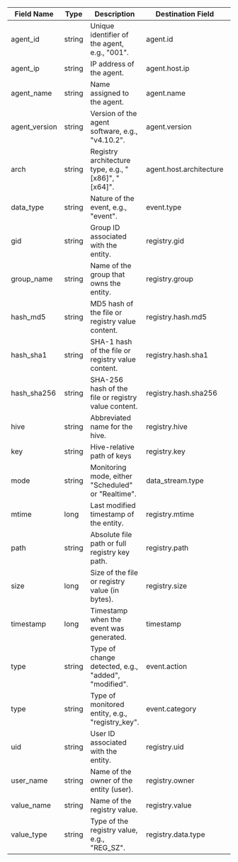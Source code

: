 | Field Name    | Type   | Description                                         | Destination Field       | Custom |
| ------------- | ------ | --------------------------------------------------- | ----------------------- | ------ |
| agent_id      | string | Unique identifier of the agent, e.g., "001".        | agent.id                | FALSE  |
| agent_ip      | string | IP address of the agent.                            | agent.host.ip           | TRUE   |
| agent_name    | string | Name assigned to the agent.                         | agent.name              | FALSE  |
| agent_version | string | Version of the agent software, e.g., "v4.10.2".     | agent.version           | FALSE  |
| arch          | string | Registry architecture type, e.g., "[x86]", "[x64]". | agent.host.architecture | TRUE   |
| data_type     | string | Nature of the event, e.g., "event".                 | event.type              | FALSE  |
| gid           | string | Group ID associated with the entity.                | registry.gid            | TRUE   |
| group_name    | string | Name of the group that owns the entity.             | registry.group          | TRUE   |
| hash_md5      | string | MD5 hash of the file or registry value content.     | registry.hash.md5       | TRUE   |
| hash_sha1     | string | SHA-1 hash of the file or registry value content.   | registry.hash.sha1      | TRUE   |
| hash_sha256   | string | SHA-256 hash of the file or registry value content. | registry.hash.sha256    | TRUE   |
| hive          | string | Abbreviated name for the hive.                      | registry.hive           | FALSE  |
| key           | string | Hive-relative path of keys                          | registry.key            | FALSE  |
| mode          | string | Monitoring mode, either "Scheduled" or "Realtime".  | data_stream.type        | FALSE  |
| mtime         | long   | Last modified timestamp of the entity.              | registry.mtime          | TRUE   |
| path          | string | Absolute file path or full registry key path.       | registry.path           | FALSE  |
| size          | long   | Size of the file or registry value (in bytes).      | registry.size           | TRUE   |
| timestamp     | long   | Timestamp when the event was generated.             | timestamp               | FALSE  |
| type          | string | Type of change detected, e.g., "added", "modified". | event.action            | FALSE  |
| type          | string | Type of monitored entity, e.g., "registry_key".     | event.category          | FALSE  |
| uid           | string | User ID associated with the entity.                 | registry.uid            | TRUE   |
| user_name     | string | Name of the owner of the entity (user).             | registry.owner          | TRUE   |
| value_name    | string | Name of the registry value.                         | registry.value          | FALSE  |
| value_type    | string | Type of the registry value, e.g., "REG_SZ".         | registry.data.type      | FALSE  |
